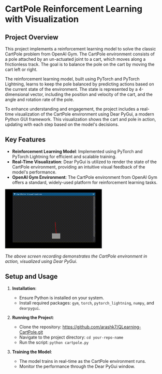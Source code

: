 # CartPole Reinforcement Learning with Visualization

## Project Overview

This project implements a reinforcement learning model to solve the classic CartPole problem from OpenAI Gym. The CartPole environment consists of a pole attached by an un-actuated joint to a cart, which moves along a frictionless track. The goal is to balance the pole on the cart by moving the cart left or right.

The reinforcement learning model, built using PyTorch and PyTorch Lightning, learns to keep the pole balanced by predicting actions based on the current state of the environment. The state is represented by a 4-dimensional vector, including the position and velocity of the cart, and the angle and rotation rate of the pole.

To enhance understanding and engagement, the project includes a real-time visualization of the CartPole environment using Dear PyGui, a modern Python GUI framework. This visualization shows the cart and pole in action, updating with each step based on the model's decisions.

## Key Features

- **Reinforcement Learning Model**: Implemented using PyTorch and PyTorch Lightning for efficient and scalable training.
- **Real-Time Visualization**: Dear PyGui is utilized to render the state of the CartPole environment, providing an intuitive visual feedback of the model's performance.
- **OpenAI Gym Environment**: The CartPole environment from OpenAI Gym offers a standard, widely-used platform for reinforcement learning tasks.


![CartPole Visualization](CartPole.gif)

*The above screen recording demonstrates the CartPole environment in action, visualized using Dear PyGui.*

## Setup and Usage

1. **Installation**:
   - Ensure Python is installed on your system.
   - Install required packages: `gym`, `torch`, `pytorch_lightning`, `numpy`, and `dearpygui`.

2. **Running the Project**:
   - Clone the repository: https://github.com/arashk7/QLearning-CartPole.git
   - Navigate to the project directory: `cd your-repo-name`
   - Run the script: `python cartpole.py`

3. **Training the Model**:
   - The model trains in real-time as the CartPole environment runs.
   - Monitor the performance through the Dear PyGui window.
